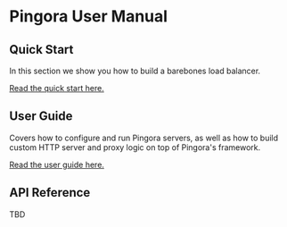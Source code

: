 # Pingora User Manual

## Quick Start
In this section we show you how to build a barebones load balancer.

[Read the quick start here.](quick_start.md)

## User Guide
Covers how to configure and run Pingora servers, as well as how to build custom HTTP server and proxy logic on top of Pingora's framework.

[Read the user guide here.](user_guide/index.md)

## API Reference
TBD
